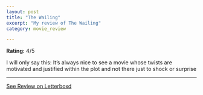 ```yaml
---
layout: post
title: "The Wailing"
excerpt: "My review of The Wailing"
category: movie_review

---
```


**Rating:** 4/5

I will only say this: It’s always nice to see a movie whose twists are motivated and justified within the plot and not there just to shock or surprise

<hr>

[See Review on Letterboxd](https://boxd.it/1qCqvR)
